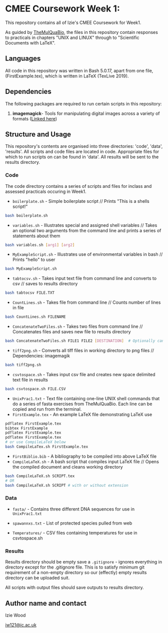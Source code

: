 # CMEE Coursework Week 1: 

This repository contains all of Izie's CMEE Coursework for Week1. 

As guided by [TheMulQuaBio](https://mhasoba.github.io/TheMulQuaBio/notebooks/01-Unix.html), the files in this repository contain responses to practicals in chapters "UNIX and LINUX" through to "Scientific Documents with LaTeX".

## Languages
All code in this repository was written in Bash 5.0.17, apart from one file, (FirstExample.tex), which is written in LaTeX (TexLive 2019).

## Dependencies
The following packages are required to run certain scripts in this repository:

1. **imagemagick**- Tools for manipulating digital images across a variety of formats ([Linked here](https://imagemagick.org/index.php))

## Structure and Usage
This repository's contents are  organised into three directories: 'code', 'data', 'results'. All scripts and code files are located in code. Appropriate files for which to run scripts on can be found in 'data'. All results will be sent to the results directory. 

### Code    
The code directory contains a series of scripts and files for inclass and assessed practicals occuring in Week1. 
- `boilerplate.sh` - Simple boilerplate script // Prints "This is a shells script!"
```bash
bash boilerplate.sh
```
- `variables.sh` - Illustrates special and assigned shell variables // Takes an optional two arguments from the command line and prints a series of statements about them
```bash
bash variables.sh [arg1] [arg2]
```
- `MyExampleScript.sh` - Illustrates use of environmental variables in bash // Prints "hello" to user
```bash
bash MyExampleScript.sh
```
- `tabtocsv.sh` - Takes input text file from command line and converts to csv  // saves to results directory
```bash
bash tabtocsv FILE.TXT
```
- `CountLines.sh` - Takes file from command line // Counts number of lines in file
```bash
bash CountLines.sh FILENAME
```
- `ConcatenateTwoFiles.sh` - Takes two files from command line // Concatenates files and saves new file to results directory
```bash
bash ConcatenateTwoFiles.sh FILE1 FILE2 [DESTINATION]  # Optionally can provide name of file to merge to
```
- `tiff2png.sh` - Converts all tiff files in working directory to png files  // Dependencies: imagemagik
```bash
bash tiff2png.sh
```
- `csvtospace.sh` - Takes input csv file and creates new space delimited text file in results
``` bash
bash csvtospace.sh FILE.CSV
```
- `UnixPrac1.txt` - Text file containing one-line UNIX shell commands that do a series of fasta exercises from TheMulQuaBio.
Each line can be copied and run from the terminal.
- `FirstExample.tex` - An example LaTeX file demonstrating LaTeX use
```bash
pdflatex FirstExample.tex
bibtex FirstExample
pdflatex FirstExample.tex
pdflatex FirstExample.tex
# or use CompileLaTeX below
bash CompileLaTex.sh FirstExample.tex
```
- `FirstBiblio.bib` - A bibliography to be compiled into above LaTeX file 
- `CompileLaTeX.sh` - A bash script that compiles input LaTeX file // Opens the compiled document and cleans working directory
``` bash
bash CompileLaTeX.sh SCRIPT.tex
# OR
bash CompileLaTeX.sh SCRIPT # with or without extension
```

### Data
- `fasta/` - Contains three different DNA sequences for use in `UnixPrac1.txt`

- `spawannxs.txt` - List of protected species pulled from web

- `Temperatures/` - CSV files containing temperatures for use in csvtospace.sh

### Results
Results directory should be empty save a `.gitignore` - ignores everything in directory except for the .gitignore file.
This is to satisfy minimum git requirement of a non-empty directory so our (effectly) empty results directory can be uploaded suit. 

All scripts with output files should save outputs to results directory. 

## Author name and contact
 Izie Wood

 iw121@ic.ac.uk